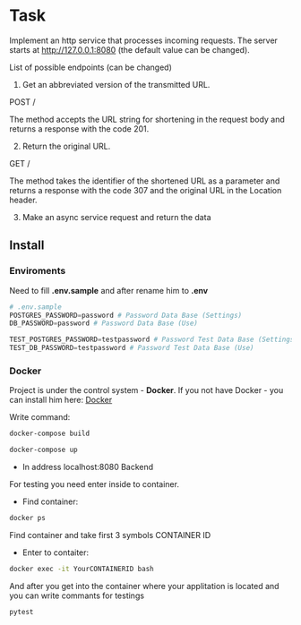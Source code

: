 # Task

Implement an http service that processes incoming requests. The server starts at <http://127.0.0.1:8080> (the default value can be changed).

<summary> List of possible endpoints (can be changed) </summary>

1. Get an abbreviated version of the transmitted URL.

POST /

The method accepts the URL string for shortening in the request body and returns a response with the code 201.

2. Return the original URL.

GET /<shorten-url-id>

The method takes the identifier of the shortened URL as a parameter and returns a response with the code 307 and the original URL in the Location header.

3. Make an async service request and return the data

## Install

### Enviroments

Need to fill **.env.sample** and after rename him to **.env**

```python
# .env.sample
POSTGRES_PASSWORD=password # Password Data Base (Settings)
DB_PASSWORD=password # Password Data Base (Use)

TEST_POSTGRES_PASSWORD=testpassword # Password Test Data Base (Settings)
TEST_DB_PASSWORD=testpassword # Password Test Data Base (Use)
```

### Docker

Project is under the control system - **Docker**.
If you not have Docker - you can install him here: [Docker](https://www.docker.com/get-started/)

Write command:

```bash
docker-compose build
```

```bash
docker-compose up
```

- In address localhost:8080 Backend

For testing you need enter inside to container.

- Find container:

```bash
docker ps
```

Find container and take first 3 symbols CONTAINER ID

- Enter to contaiter:

```bash
docker exec -it YourCONTAINERID bash
```

And after you get into the container where your applitation is located
and you can write commants for testings

```bash
pytest
```
